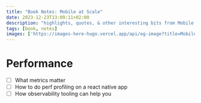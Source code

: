 ```yaml
---
title: "Book Notes: Mobile at Scale"
date: 2023-12-23T13:09:11+02:00
description: "highlights, quotes, & other interesting bits from Mobile at Scale"
tags: [book, notes]
images: ['https://images-here-hugo.vercel.app/api/og-image?title=Mobile+at+Scale']
---
```


# Performance
- [ ] What metrics matter
- [ ] How to do perf profiling on a react native app
- [ ] How observability tooling can help you

